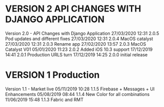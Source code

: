 
VERSION 2  API CHANGES WITH DJANGO APPLICATION
==============================================

   Version 2.0 - API Changes with Django Application
      27/03/2020 12:31  2.0.5  Pod updates and different fixes
      27/03/2020 12:31  2.0.4  MacOS catalyst
      27/03/2020 12:31  2.0.3  Rename app
      27/02/2020 13:57  2.0.3  MacOS Catalyst V01
      05/01/2020 11:23  2.0.2  Added iOS 10.3 support
      17/12/2019 14:41  2.0.1  Production URLS turn
      17/12/2019 14:25  2.0.0  initial release

VERSION 1  Production
=========================

   Version 1.1 - Market live
      05/11/2019 10:28  1.1.5  Firebase + Messages + UI Enhancements
      05/08/2019 08:44  1.1.4  New Color for all combinations
      11/06/2019 15:48  1.1.3  Fabric and RMT